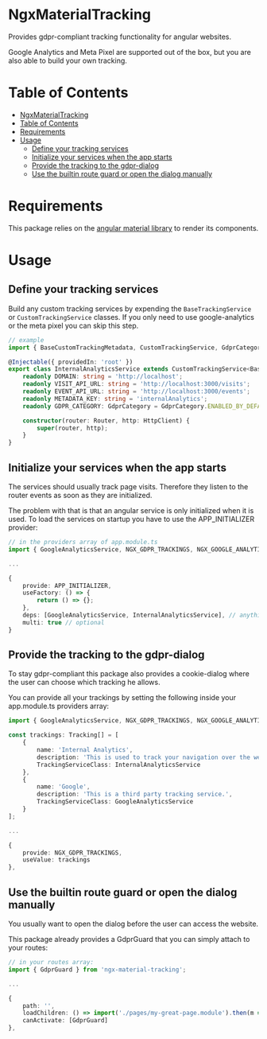 # NgxMaterialTracking

Provides gdpr-compliant tracking functionality for angular websites.

Google Analytics and Meta Pixel are supported out of the box, but you are also able to build your own tracking.

# Table of Contents
- [NgxMaterialTracking](#ngxmaterialtracking)
- [Table of Contents](#table-of-contents)
- [Requirements](#requirements)
- [Usage](#usage)
  - [Define your tracking services](#define-your-tracking-services)
  - [Initialize your services when the app starts](#initialize-your-services-when-the-app-starts)
  - [Provide the tracking to the gdpr-dialog](#provide-the-tracking-to-the-gdpr-dialog)
  - [Use the builtin route guard or open the dialog manually](#use-the-builtin-route-guard-or-open-the-dialog-manually)

# Requirements
This package relies on the [angular material library](https://material.angular.io/guide/getting-started) to render its components.

# Usage
## Define your tracking services
Build any custom tracking services by expending the `BaseTrackingService` or `CustomTrackingService` classes. If you only need to use google-analytics or the meta pixel you can skip this step.

```typescript
// example
import { BaseCustomTrackingMetadata, CustomTrackingService, GdprCategory, TrackingEvent, TrackingVisit } from 'ngx-material-tracking';

@Injectable({ providedIn: 'root' })
export class InternalAnalyticsService extends CustomTrackingService<BaseCustomTrackingMetadata, TrackingVisit, TrackingEvent> {
    readonly DOMAIN: string = 'http://localhost';
    readonly VISIT_API_URL: string = 'http://localhost:3000/visits';
    readonly EVENT_API_URL: string = 'http://localhost:3000/events';
    readonly METADATA_KEY: string = 'internalAnalytics';
    readonly GDPR_CATEGORY: GdprCategory = GdprCategory.ENABLED_BY_DEFAULT;

    constructor(router: Router, http: HttpClient) {
        super(router, http);
    }
}
```

## Initialize your services when the app starts
The services should usually track page visits. Therefore they listen to the router events as soon as they are initialized.

The problem with that is that an angular service is only initialized when it is used. To load the services on startup you have to use the APP_INITIALIZER provider:

```typescript
// in the providers array of app.module.ts
import { GoogleAnalyticsService, NGX_GDPR_TRACKINGS, NGX_GOOGLE_ANALYTICS_ID, Tracking } from 'ngx-material-tracking';

...

{
    provide: APP_INITIALIZER,
    useFactory: () => {
        return () => {};
    },
    deps: [GoogleAnalyticsService, InternalAnalyticsService], // anything listed here gets initialized on startup
    multi: true // optional
}
```

## Provide the tracking to the gdpr-dialog
To stay gdpr-compliant this package also provides a cookie-dialog where the user can choose which tracking he allows.

You can provide all your trackings by setting the following inside your app.module.ts providers array:

```typescript
import { GoogleAnalyticsService, NGX_GDPR_TRACKINGS, NGX_GOOGLE_ANALYTICS_ID, Tracking } from 'ngx-material-tracking';

const trackings: Tracking[] = [
    {
        name: 'Internal Analytics',
        description: 'This is used to track your navigation over the website.',
        TrackingServiceClass: InternalAnalyticsService
    },
    {
        name: 'Google',
        description: 'This is a third party tracking service.',
        TrackingServiceClass: GoogleAnalyticsService
    }
];

...

{
    provide: NGX_GDPR_TRACKINGS,
    useValue: trackings
},
```

## Use the builtin route guard or open the dialog manually
You usually want to open the dialog before the user can access the website.

This package already provides a GdprGuard that you can simply attach to your routes:

```typescript
// in your routes array:
import { GdprGuard } from 'ngx-material-tracking';

...

{
    path: '',
    loadChildren: () => import('./pages/my-great-page.module').then(m => m.MyGreatPageModule),
    canActivate: [GdprGuard]
},
```